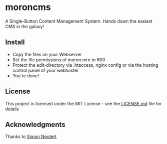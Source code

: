 # moroncms

A Single-Button Content Management System. Hands down the easiest CMS in the galaxy!

## Install

* Copy the files on your Webserver
* Set the file permissions of moron.mrn to 600
* Protect the edit-directory via .htaccess, nginx config or via the hosting control panel of your webhoster
* You're done!

## License

This project is licensed under the MIT License - see the [LICENSE.md](LICENSE.md) file for details

## Acknowledgments

Thanks to [Simon Neutert](https://github.com/simonneutert)
